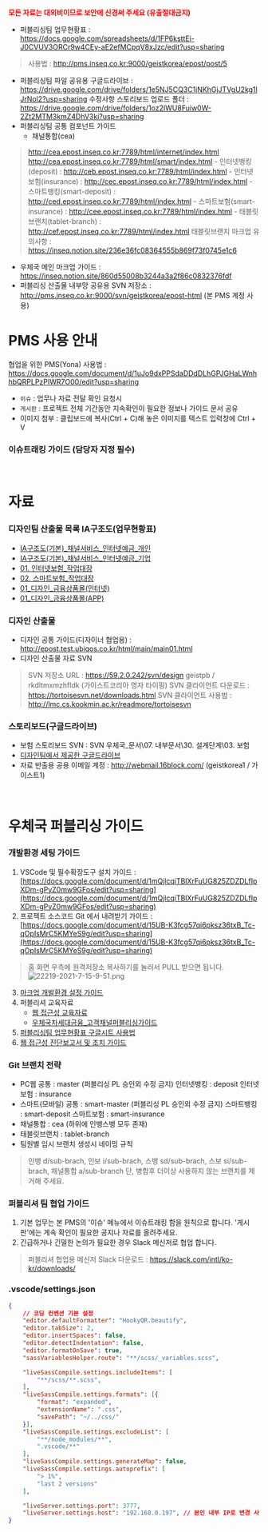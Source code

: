 <strong style="color:red">모든 자료는 대외비이므로 보안에 신경써 주세요 (유출절대금지)</strong>

- 퍼블리싱팀 업무현황표 : https://docs.google.com/spreadsheets/d/1FP6ksttEi-J0CVUV3ORCr9w4CEy-aE2efMCpqV8xJzc/edit?usp=sharing
> 사용법 : http://pms.inseq.co.kr:9000/geistkorea/epost/post/5
- 퍼블리싱팀 파일 공유용 구글드라이브 : https://drive.google.com/drive/folders/1e5NJ5CQ3C1jNKhGjJTVgU2kg1lJrNol2?usp=sharing
수정사항 스토리보드 업로드 폴더 : https://drive.google.com/drive/folders/1oz2IWU8Fuiw0W-2Zt2MTM3kmZ4DhV3ki?usp=sharing
- 퍼블리싱팀 공통 컴포넌트 가이드 
    - 채널통합(cea)
> http://cea.epost.inseq.co.kr:7789/html/internet/index.html
http://cea.epost.inseq.co.kr:7789/html/smart/index.html
    - 인터넷뱅킹(deposit) : http://ceb.epost.inseq.co.kr:7789/html/index.html
    - 인터넷보험(insurance) : http://cec.epost.inseq.co.kr:7789/html/index.html
    - 스마트뱅킹(smart-deposit) : http://ced.epost.inseq.co.kr:7789/html/index.html
    - 스마트보험(smart-insurance) : http://cee.epost.inseq.co.kr:7789/html/index.html
    - 태블릿브랜치(tablet-branch) : http://cef.epost.inseq.co.kr:7789/html/index.html
> 태블릿브랜치 마크업 유의사항 : https://inseq.notion.site/236e36fc08364555b869f73f0745e1c6
- 우체국 메인 마크업 가이드 : https://inseq.notion.site/860d55008b3244a3a2f86c0832376fdf
- 퍼블리싱 산출물 내부망 공유용 SVN 저장소 : http://pms.inseq.co.kr:9000/svn/geistkorea/epost-html (본 PMS 계정 사용)

# PMS 사용 안내
협업을 위한 PMS(Yona) 사용법 : https://docs.google.com/document/d/1uJo9dxPPSdaDDdDLhGPJGHaLWnhhbQRPLPzPIWR7O00/edit?usp=sharing
- `이슈` : 업무나 자료 전달 확인 요청시
- `게시판` : 프로젝트 전체 기간동안 지속확인이 필요한 정보나 가이드 문서 공유
- 이미지 첨부 : 클립보드에 복사(Ctrl + C)해 놓은 이미지를 텍스트 입력창에 Ctrl + V

### 이슈트래킹 가이드 (담당자 지정 필수)
<img src="/files/11595" alt="" style="max-height:none">
<br><br>

# 자료
### 디자인팀 산출물 목록 IA구조도(업무현황표)
- [IA구조도(기본)_채널서비스_인터넷예금_개인](https://docs.google.com/spreadsheets/d/1uxzz2jgubqmslj0PC3iqJRzoyoU7XVCzgQUno2kqg8k/edit?usp=sharing)
- [IA구조도(기본)_채널서비스_인터넷예금_기업](https://docs.google.com/spreadsheets/d/1H0wonVMDQBIw5ZcbM_ERzL5fMy3t9w67cRzVkHSJow4/edit?usp=sharing)
- [01. 인터넷보험_작업대장](https://docs.google.com/spreadsheets/d/1m2UaAgVRFU84DGTGrKSx76tnNcWpi5cqCBcLq-lPumQ/edit#gid=0)
- [02. 스마트보험_작업대장](https://docs.google.com/spreadsheets/d/1HQzQ_H8SKfOaV_zDALQmqNqc94fLGKaMCY9sNWLvWpE/edit)
- [01_디자인_금융상품몰(인터넷)](https://docs.google.com/spreadsheets/d/1m1q11BYKvikn8E0k4zUS1nXVGjvdlbHvGm5QGmKXTsY/edit#gid=0)
- [01_디자인_금융상품몰(APP)](https://docs.google.com/spreadsheets/d/1x1DY3lGb-HP1COx-zfQ5cexq2WE2v5s04NFrzSuUCzw/edit#gid=0)

### 디자인 산출물
- 디자인 공통 가이드(디자이너 협업용) : http://epost.test.ubiqos.co.kr/html/main/main01.html
- 디자인 산출물 자료 SVN
> SVN 저장소 URL : https://59.2.0.242/svn/design
> geistpb / rkdltmxmzhfldk (가이스트코리아 영자 타이핑)
SVN 클라이언트 다운로드 : https://tortoisesvn.net/downloads.html
SVN 클라이언트 사용법 : http://lmc.cs.kookmin.ac.kr/readmore/tortoisesvn

### 스토리보드(구글드라이브)
- 보험 스토리보드 SVN : SVN 우체국_문서\07. 내부문서\30. 설계단계\03. 보험
- [디자인팀에서 제공한 구글드라이브](https://drive.google.com/drive/folders/1C3noRtUIxfrlmCNpPTzfGlc5jQGCiqnn?usp=sharing)
- 자료 반출용 공용 이메일 계정 : http://webmail.16block.com/ (geistkorea1 / 가이스트1)

<br>

# 우체국 퍼블리싱 가이드
### 개발환경 세팅 가이드
1. VSCode 및 필수확장도구 설치
가이드 : [https://docs.google.com/document/d/1mQjlcqiTBlXrFuUG825ZDZDLfIpXDm-gPyZ0mw9GFos/edit?usp=sharing](https://docs.google.com/document/d/1mQjlcqiTBlXrFuUG825ZDZDLfIpXDm-gPyZ0mw9GFos/edit?usp=sharing)
2. 프로젝트 소스코드 Git 에서 내려받기
가이드 : [https://docs.google.com/document/d/15UB-K3fcg57qi6pksz36txB_Tc-qOpIsMrC5KMYeS9g/edit?usp=sharing](https://docs.google.com/document/d/15UB-K3fcg57qi6pksz36txB_Tc-qOpIsMrC5KMYeS9g/edit?usp=sharing)
> 홈 화면 우측에 원격저장소 복사하기를 눌러서 PULL 받으면 됩니다.
![22219-2021-7-15-9-51.png](/files/11304) 
3. [마크업 개발환경 설정 가이드](https://docs.google.com/document/d/1SuPkM-HWfoaw4Fpkpe8P44rMUBD_1gUFYgm9BFKJ4Uc/edit?usp=sharing)
4. 퍼블리셔 교육자료
    - [웹 접근성 교육자료](https://drive.google.com/drive/folders/11g0tibHlboUnPkn8hwthPkOfJ3IdB0xl)
    - [우체국차세대금융_고객채널퍼블리싱가이드](https://docs.google.com/presentation/d/1SSQpJfcXbevYXzevfWQSdBF2BbFL47cn/edit?usp=sharing&ouid=100874491042190796911&rtpof=true&sd=true)
5. [퍼블리싱팀 업무현황표 구글시트 사용법](http://pms.inseq.co.kr:9000/geistkorea/epost/post/5)
6. [웹 접근성 진단보고서 및 조치 가이드](https://inseq.notion.site/77b9b3d2731a43e0ae60f5179308dbfc)

### Git 브랜치 전략
- PC웹 공통 : master (퍼블리싱 PL 승인외 수정 금지)
인터넷뱅킹 : deposit
인터넷보험 : insurance
- 스마트(모바일) 공통 : smart-master (퍼블리싱 PL 승인외 수정 금지)
스마트뱅킹 : smart-deposit
스마트보험 : smart-insurance
- 채널통합 : cea (하위에 인뱅스뱅 모두 존재)
- 태블릿브랜치 : tablet-branch
- 팀원별 임시 브랜치 생성시 네이밍 규칙
> 인뱅 d/sub-brach, 인보 i/sub-brach, 스뱅 sd/sub-brach, 스보 si/sub-brach, 채널통합 a/sub-branch
단, 병합후 더이상 사용하지 않는 브랜치를 제거해 주세요.

### 퍼블리셔 팀 협업 가이드
1. 기본 업무는 본 PMS의 '이슈' 메뉴에서 이슈트래킹 함을 원칙으로 합니다.
'게시판'에는 계속 확인이 필요한 공지나 자료를 올려주세요.
2. 긴급하거나 긴밀한 논의가 필요한 경우 Slack 메신저로 협업 합니다.
> 퍼블리셔 협업용 메신저 Slack 다운로드 : https://slack.com/intl/ko-kr/downloads/

### .vscode/settings.json
```json
{
	// 코딩 컨벤션 기본 설정
	"editor.defaultFormatter": "HookyQR.beautify",
	"editor.tabSize": 2,
	"editor.insertSpaces": false,
	"editor.detectIndentation": false,
	"editor.formatOnSave": true,
	"sassVariablesHelper.route": "**/scss/_variables.scss",

	"liveSassCompile.settings.includeItems": [
		"**/scss/**.scss",
	],
	"liveSassCompile.settings.formats": [{
		"format": "expanded",
		"extensionName": ".css",
		"savePath": "~/../css/"
	}],
	"liveSassCompile.settings.excludeList": [
		"**/node_modules/**",
		".vscode/**"
	],
	"liveSassCompile.settings.generateMap": false,
	"liveSassCompile.settings.autoprefix": [
		"> 1%",
		"last 2 versions"
	],

	"liveServer.settings.port": 3777,
	"liveServer.settings.host": "192.168.0.197", // 본인 내부 IP로 변경 사용 (cmd > ipconfig > IPV4 부분 확인)
}
```
